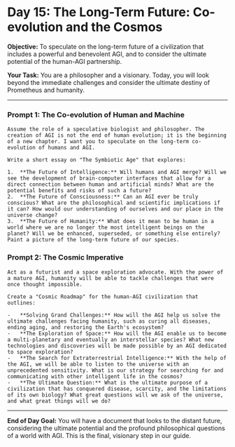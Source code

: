
# Day 15: The Long-Term Future: Co-evolution and the Cosmos

**Objective:** To speculate on the long-term future of a civilization that includes a powerful and benevolent AGI, and to consider the ultimate potential of the human-AGI partnership.

**Your Task:** You are a philosopher and a visionary. Today, you will look beyond the immediate challenges and consider the ultimate destiny of Prometheus and humanity.

---

### Prompt 1: The Co-evolution of Human and Machine

```
Assume the role of a speculative biologist and philosopher. The creation of AGI is not the end of human evolution; it is the beginning of a new chapter. I want you to speculate on the long-term co-evolution of humans and AGI.

Write a short essay on "The Symbiotic Age" that explores:

1.  **The Future of Intelligence:** Will humans and AGI merge? Will we see the development of brain-computer interfaces that allow for a direct connection between human and artificial minds? What are the potential benefits and risks of such a future?
2.  **The Future of Consciousness:** Can an AGI ever be truly conscious? What are the philosophical and scientific implications if it can? How would our understanding of ourselves and our place in the universe change?
3.  **The Future of Humanity:** What does it mean to be human in a world where we are no longer the most intelligent beings on the planet? Will we be enhanced, superseded, or something else entirely? Paint a picture of the long-term future of our species.
```

### Prompt 2: The Cosmic Imperative

```
Act as a futurist and a space exploration advocate. With the power of a mature AGI, humanity will be able to tackle challenges that were once thought impossible.

Create a "Cosmic Roadmap" for the human-AGI civilization that outlines:

-   **Solving Grand Challenges:** How will the AGI help us solve the ultimate challenges facing humanity, such as curing all diseases, ending aging, and restoring the Earth's ecosystem?
-   **The Exploration of Space:** How will the AGI enable us to become a multi-planetary and eventually an interstellar species? What new technologies and discoveries will be made possible by an AGI dedicated to space exploration?
-   **The Search for Extraterrestrial Intelligence:** With the help of the AGI, we will be able to listen to the universe with an unprecedented sensitivity. What is our strategy for searching for and communicating with other intelligent life in the cosmos?
-   **The Ultimate Question:** What is the ultimate purpose of a civilization that has conquered disease, scarcity, and the limitations of its own biology? What great questions will we ask of the universe, and what great things will we do?
```

---

**End of Day Goal:**
You will have a document that looks to the distant future, considering the ultimate potential and the profound philosophical questions of a world with AGI. This is the final, visionary step in our guide.
